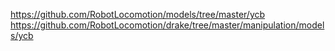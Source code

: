 https://github.com/RobotLocomotion/models/tree/master/ycb
https://github.com/RobotLocomotion/drake/tree/master/manipulation/models/ycb